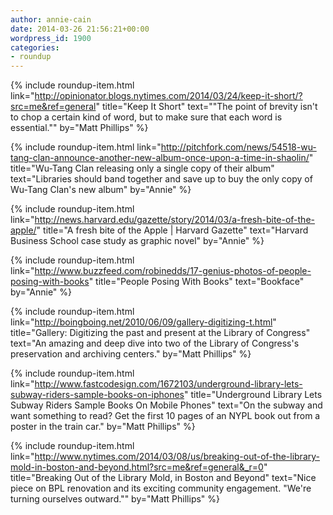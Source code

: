 ```yaml
---
author: annie-cain
date: 2014-03-26 21:56:21+00:00
wordpress_id: 1900
categories:
- roundup
---
```


{% include roundup-item.html
  link="http://opinionator.blogs.nytimes.com/2014/03/24/keep-it-short/?src=me&ref=general"
  title="Keep It Short"
  text="\"The point of brevity isn't to chop a certain kind of word, but to make sure that each word is essential.\""
  by="Matt Phillips"
%}

{% include roundup-item.html
  link="http://pitchfork.com/news/54518-wu-tang-clan-announce-another-new-album-once-upon-a-time-in-shaolin/"
  title="Wu-Tang Clan releasing only a single copy of their album"
  text="Libraries should band together and save up to buy the only copy of Wu-Tang Clan's new album"
  by="Annie"
%}

{% include roundup-item.html
  link="http://news.harvard.edu/gazette/story/2014/03/a-fresh-bite-of-the-apple/"
  title="A fresh bite of the Apple | Harvard Gazette"
  text="Harvard Business School case study as graphic novel"
  by="Annie"
%}

{% include roundup-item.html
  link="http://www.buzzfeed.com/robinedds/17-genius-photos-of-people-posing-with-books"
  title="People Posing With Books"
  text="Bookface"
  by="Annie"
%}

{% include roundup-item.html
  link="http://boingboing.net/2010/06/09/gallery-digitizing-t.html"
  title="Gallery: Digitizing the past and present at the Library of Congress"
  text="An amazing and deep dive into two of the Library of Congress's preservation and archiving centers."
  by="Matt Phillips"
%}

{% include roundup-item.html
  link="http://www.fastcodesign.com/1672103/underground-library-lets-subway-riders-sample-books-on-iphones"
  title="Underground Library Lets Subway Riders Sample Books On Mobile Phones"
  text="On the subway and want something to read? Get the first 10 pages of an NYPL book out from a poster in the train car."
  by="Matt Phillips"
%}

{% include roundup-item.html
  link="http://www.nytimes.com/2014/03/08/us/breaking-out-of-the-library-mold-in-boston-and-beyond.html?src=me&ref=general&_r=0"
  title="Breaking Out of the Library Mold, in Boston and Beyond"
  text="Nice piece on BPL renovation and its exciting community engagement. "We're turning ourselves outward.""
  by="Matt Phillips"
%}

